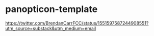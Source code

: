# panopticon-template

https://twitter.com/BrendanCarrFCC/status/1551597587244908551?utm_source=substack&utm_medium=email
